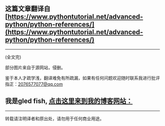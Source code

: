 **这篇文章翻译自**[https://www.pythontutorial.net/advanced-python/python-references/](https://www.pythontutorial.net/advanced-python/python-references/)
---
---














(全文完)

部分图片来自于源网站，侵删。

鉴于本人才疏学浅，翻译难免有所疏漏，如果有任何问题欢迎随时联系我进行批评指正：2076577077@qq.com  

我是gled fish, [点击这里来到我的博客网站：](https://gledfish.netlify.app/)
---
---
转载请注明译者和原出处，请勿用于任何商业用途。
